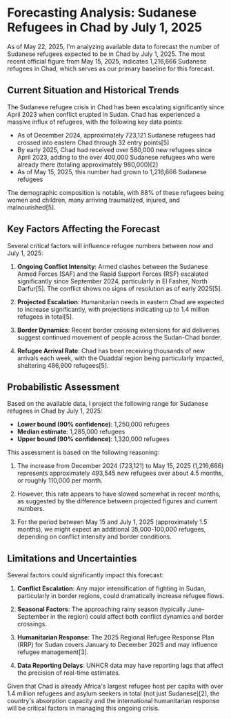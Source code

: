 # Forecasting Analysis: Sudanese Refugees in Chad by July 1, 2025

As of May 22, 2025, I'm analyzing available data to forecast the number of Sudanese refugees expected to be in Chad by July 1, 2025. The most recent official figure from May 15, 2025, indicates 1,216,666 Sudanese refugees in Chad, which serves as our primary baseline for this forecast.

## Current Situation and Historical Trends

The Sudanese refugee crisis in Chad has been escalating significantly since April 2023 when conflict erupted in Sudan. Chad has experienced a massive influx of refugees, with the following key data points:

- As of December 2024, approximately 723,121 Sudanese refugees had crossed into eastern Chad through 32 entry points[5]
- By early 2025, Chad had received over 580,000 new refugees since April 2023, adding to the over 400,000 Sudanese refugees who were already there (totaling approximately 980,000)[2]
- As of May 15, 2025, this number had grown to 1,216,666 Sudanese refugees

The demographic composition is notable, with 88% of these refugees being women and children, many arriving traumatized, injured, and malnourished[5].

## Key Factors Affecting the Forecast

Several critical factors will influence refugee numbers between now and July 1, 2025:

1. **Ongoing Conflict Intensity**: Armed clashes between the Sudanese Armed Forces (SAF) and the Rapid Support Forces (RSF) escalated significantly since September 2024, particularly in El Fasher, North Darfur[5]. The conflict shows no signs of resolution as of early 2025[5].

2. **Projected Escalation**: Humanitarian needs in eastern Chad are expected to increase significantly, with projections indicating up to 1.4 million refugees in total[5].

3. **Border Dynamics**: Recent border crossing extensions for aid deliveries suggest continued movement of people across the Sudan-Chad border.

4. **Refugee Arrival Rate**: Chad has been receiving thousands of new arrivals each week, with the Ouaddaï region being particularly impacted, sheltering 486,900 refugees[5].

## Probabilistic Assessment

Based on the available data, I project the following range for Sudanese refugees in Chad by July 1, 2025:

- **Lower bound (90% confidence)**: 1,250,000 refugees
- **Median estimate**: 1,285,000 refugees
- **Upper bound (90% confidence)**: 1,320,000 refugees

This assessment is based on the following reasoning:

1. The increase from December 2024 (723,121) to May 15, 2025 (1,216,666) represents approximately 493,545 new refugees over about 4.5 months, or roughly 110,000 per month.

2. However, this rate appears to have slowed somewhat in recent months, as suggested by the difference between projected figures and current numbers.

3. For the period between May 15 and July 1, 2025 (approximately 1.5 months), we might expect an additional 35,000-100,000 refugees, depending on conflict intensity and border conditions.

## Limitations and Uncertainties

Several factors could significantly impact this forecast:

1. **Conflict Escalation**: Any major intensification of fighting in Sudan, particularly in border regions, could dramatically increase refugee flows.

2. **Seasonal Factors**: The approaching rainy season (typically June-September in the region) could affect both conflict dynamics and border crossings.

3. **Humanitarian Response**: The 2025 Regional Refugee Response Plan (RRP) for Sudan covers January to December 2025 and may influence refugee management[3].

4. **Data Reporting Delays**: UNHCR data may have reporting lags that affect the precision of real-time estimates.

Given that Chad is already Africa's largest refugee host per capita with over 1.4 million refugees and asylum seekers in total (not just Sudanese)[2], the country's absorption capacity and the international humanitarian response will be critical factors in managing this ongoing crisis.